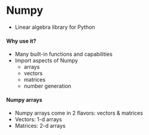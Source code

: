 # Numpy

- Linear algebra library for Python

#### Why use it?

- Many built-in functions and capabilities
- Import aspects of Numpy
  - arrays
  - vectors
  - matrices
  - number generation

#### Numpy arrays

- Numpy arrays come in 2 flavors: vectors & matrices
- Vectors: 1-d arrays
- Matrices: 2-d arrays
